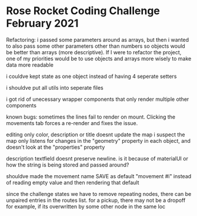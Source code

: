 # Rose Rocket Coding Challenge February 2021

Refactoring: i passed some parameters around as arrays, but then i wanted to also pass
some other parameters other than numbers so objects would be better than arrays (more descriptive). If I were to refactor the project, one of my priorities would be to use objects and arrays more wisely to make data more readable

i couldve kept state as one object instead of having 4 seperate setters

i shouldve put all utils into seperate files

i got rid of unecessary wrapper components that only render multiple other components

known bugs:
sometimes the lines fail to render on mount. Clicking the movements tab forces a re-render and fixes the issue.

editing only color, description or title doesnt update the map
i suspect the map only listens for changes in the "geometry" property in each object, and doesn't look at the "properties" property

description textfield doesnt preserve newline. is it because of materialUI or how the string is being stored and passed around?

shouldve made the movement name SAVE as default "movement #i" instead of reading empty value and then rendering that default

since the challenge states we have to remove repeating nodes, there can be unpaired entries in the routes list. for a pickup, there may not be a dropoff for example, if its overwritten by some other node in the same loc